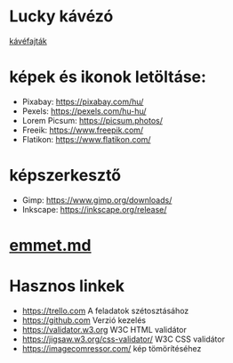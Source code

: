# Lucky kávézó
[kávéfajták](https://eesti-biro-csaba.github.io/Lucky/)

# képek és ikonok letöltáse:
- Pixabay: https://pixabay.com/hu/
- Pexels: https://pexels.com/hu-hu/
- Lorem Picsum: https://picsum.photos/
- Freeik: https://www.freepik.com/
- Flatikon: https://www.flatikon.com/

# képszerkesztő
- Gimp: https://www.gimp.org/downloads/
- Inkscape: https://inkscape.org/release/


# [emmet.md](./docs/emmet.md)

# Hasznos linkek
- https://trello.com A feladatok szétosztásához
- https://github.com Verzió kezelés
- https://validator.w3.org W3C HTML validátor
- https://jigsaw.w3.org/css-validator/ W3C CSS validátor
- https://imagecomressor.com/ kép tömörítéséhez